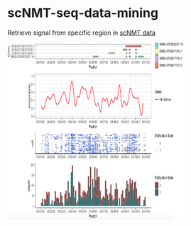 # scNMT-seq-data-mining
Retrieve signal from specific region in [scNMT data](https://www.nature.com/articles/s41586-019-1825-8)



<img src="fig1.png" width="400" height="400" />
